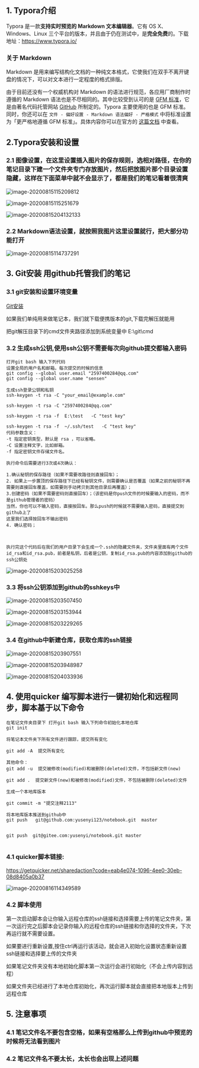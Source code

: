 

## 1. Typora介绍

Typora 是一款**支持实时预览的 Markdown 文本编辑器**。它有 OS X、Windows、Linux 三个平台的版本，并且由于仍在测试中，是**完全免费**的。下载地址：https://www.typora.io/

### 关于 Markdown

Markdown 是用来编写结构化文档的一种纯文本格式，它使我们在双手不离开键盘的情况下，可以对文本进行一定程度的格式排版。

由于目前还没有一个权威机构对 Markdown 的语法进行规范，各应用厂商制作时遵循的 Markdown 语法也是不尽相同的。其中比较受到认可的是 [GFM 标准](https://github.github.com/gfm/)，它是由著名代码托管网站 [GitHub](https://github.com/) 所制定的。Typora 主要使用的也是 GFM 标准。同时，你还可以在 `文件 - 偏好设置 - Markdown 语法偏好 - 严格模式` 中将标准设置为「更严格地遵循 GFM 标准」。具体内容你可以在官方的 [这篇文档](http://support.typora.io/Strict-Mode/) 中查看。



## 2.Typora安装和设置



### 2.1 图像设置，在这里设置插入图片的保存规则，选相对路径，在你的笔记目录下建一个文件夹专门存放图片，然后把放图片那个目录设置隐藏，这样在下面菜单中就不会显示了，都是我们的笔记看着很清爽

![image-20200815115209812](../assets/Typora+github-云笔记本/image-20200815115209812.png)

![image-20200815115251679](../assets/Typora+github-云笔记本/image-20200815115251679.png  "我的笔记本文件夹概况")



![image-20200815204132133](../assets/Typora+github-云笔记本/image-20200815204132133.png)



### 2.2 Markdown语法设置，就按照我图片这里设置就行，把大部分功能打开

![image-20200815114737291](../assets/Typora+github-云笔记本/image-20200815114737291.png)

## 3. Git安装 用github托管我们的笔记

### 3.1 git安装和设置环境变量

[Git安装](../git使用/git安装.md)

如果我们单纯用来做笔记本，我们就下载便携版本的git,下载完解压就能用

把git解压目录下的cmd文件夹路径添加到系统变量中 E:\git\cmd

### 3.2 生成ssh公钥,使用ssh公钥不需要每次向github提交都输入密码

```
打开git bash 输入下列代码
设置全局的用户名和邮箱，每次提交的时候的信息
git config --global user.email "2597400284@qq.com"
git config --global user.name "sensen"

生成ssh登录公钥和私钥
ssh-keygen -t rsa -C "your_email@example.com"

ssh-keygen -t rsa -C "2597400284@qq.com"

ssh-keygen -t rsa -f  E:\test   -C "test key"

ssh-keygen -t rsa -f  ~/.ssh/test   -C "test key"
代码参数含义：
-t 指定密钥类型，默认是 rsa ，可以省略。
-C 设置注释文字，比如邮箱。
-f 指定密钥文件存储文件名。

执行命令后需要进行3次或4次确认：

1.确认秘钥的保存路径（如果不需要改路径则直接回车）；
2. 如果上一步置顶的保存路径下已经有秘钥文件，则需要确认是否覆盖（如果之前的秘钥不再需要则直接回车覆盖，如需要则手动拷贝到其他目录后再覆盖）；
3.创建密码（如果不需要密码则直接回车）；（该密码是你push文件的时候要输入的密码，而不是github管理者的密码）
当然，你也可以不输入密码，直接按回车。那么push的时候就不需要输入密码，直接提交到github上了
这里我们选择按回车不输出密码
4. 确认密码；



执行完这个代码后在我们的用户目录下会生成一个.ssh的隐藏文件夹，文件夹里面有两个文件id_rsa和id_rsa.pub，前者是私钥，后者是公钥，复制id_rsa.pub的内容添加到github的ssh公钥处

```

![image-20200815203025258](../assets/Typora+github-云笔记本/image-20200815203025258.png  ".ssh文件夹下的文件" )

### 3.3 将ssh公钥添加到github的sshkeys中

![image-20200815203507450](../assets/Typora+github-云笔记本/image-20200815203507450.png)

![image-20200815203153944](../assets/Typora+github-云笔记本/image-20200815203153944.png)

![image-20200815203229265](../assets/Typora+github-云笔记本/image-20200815203229265.png)

### 3.4  在github中新建仓库，获取仓库的ssh链接

![image-20200815203907551](../assets/Typora+github-云笔记本/image-20200815203907551.png)



![image-20200815203948987](../assets/Typora+github-云笔记本/image-20200815203948987.png)

![image-20200815204033936](../assets/Typora+github-云笔记本/image-20200815204033936.png)





## 4. 使用quicker 编写脚本进行一键初始化和远程同步，脚本基于以下命令

```
在笔记文件夹目录下 打开git bash 输入下列命令初始化本地仓库
git init 
```



```
将笔记本文件夹下所有文件进行跟踪，提交所有变化

git add -A  提交所有变化

其他命令：
git add -u  提交被修改(modified)和被删除(deleted)文件，不包括新文件(new)

git add .  提交新文件(new)和被修改(modified)文件，不包括被删除(deleted)文件
```

```
生成一个本地库版本

git commit -m "提交注释2113"
```

```
将本地库版本推送到github中
git push   git@github.com:yusenyi123/notebook.git  master


git push  git@gitee.com:yusenyi/notebook.git master


```

### 4.1 quicker脚本链接:

https://getquicker.net/sharedaction?code=eab4e074-1096-4ee0-30eb-08d8405a0b37

![image-20200816114349589](../assets/Typora+github-云笔记本/image-20200816114349589.png)

### 4.2 脚本使用

第一次启动脚本会让你输入远程仓库的ssh链接和选择需要上传的笔记文件夹，第一次运行完之后脚本会记录你输入的远程仓库的ssh链接和你选择的文件夹，下次再运行就不需要设置。

如果要进行重新设置,按住ctrl再运行该活动，就会进入初始化设置状态重新设置ssh链接和选择要上传的文件夹



如果笔记文件夹没有本地初始化脚本第一次运行会进行初始化（不会上传内容到远程）

如果文件夹已经进行了本地仓库初始化，再次运行脚本就会直接把本地版本上传到远程仓库



## 5. 注意事项

###  4.1 笔记文件名不要包含空格，如果有空格那么上传到github中预览的时候将无法看到图片

### 4.2 笔记文件名不要太长，太长也会出现上述问题

